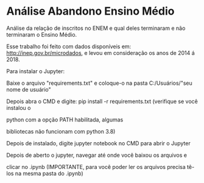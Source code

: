 # Análise Abandono Ensino Médio
Análise da relação de inscritos no ENEM e qual deles terminaram e não terminaram o Ensino Médio.

Esse trabalho foi feito com dados disponíveis em: http://inep.gov.br/microdados, e levou em consideração os anos de 2014 á 2018.


Para instalar o Jupyter:

Baixe o arquivo "requirements.txt" e coloque-o na pasta C:/Usuários/"seu nome de usuário"

Depois abra o CMD e digite: pip install -r requirements.txt (verifique se você instalou o

python com a opção PATH habilitada, algumas

bibliotecas não funcionam com python 3.8)

Depois de instalado, digite jupyter notebook no CMD para abrir o Jupyter

Depois de aberto o jupyter, navegar até onde você baixou os arquivos e 

clicar no .ipynb (IMPORTANTE, para você poder ler os arquivos precisa tê-los na mesma pasta do .ipynb)
